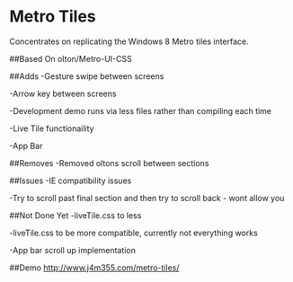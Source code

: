 Metro Tiles
============

Concentrates on replicating the Windows 8 Metro tiles interface.

##Based On
	olton/Metro-UI-CSS

##Adds
-Gesture swipe between screens 

-Arrow key between screens

-Development demo runs via less files rather than compiling each time

-Live Tile functionaility

-App Bar

##Removes
-Removed oltons scroll between sections 

##Issues
-IE compatibility issues

-Try to scroll past final section and then try to scroll back - wont allow you

##Not Done Yet
-liveTile.css to less

-liveTile.css to be more compatible, currently not everything works

-App bar scroll up implementation

##Demo
http://www.j4m355.com/metro-tiles/

